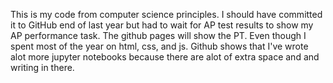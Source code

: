 This is my code from computer science principles. I should have committed it to GitHub end of last year but had to wait for AP test results to show my AP performance task. The github pages will show the PT. Even though I spent most of the year on html, css, and js. Github shows that I've wrote alot more jupyter notebooks because there are alot of extra space and and writing in there.